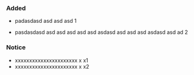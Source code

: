 
### Added

- padasdasd asd asd asd 1

- pasdasdasd asd asd asd asd asd asdasd
asd asd asd asdasd asd ad 2

### Notice

- xxxxxxxxxxxxxxxxxxxxxx x x1
- xxxxxxxxxxxxxxxxxxxxxx x x2
